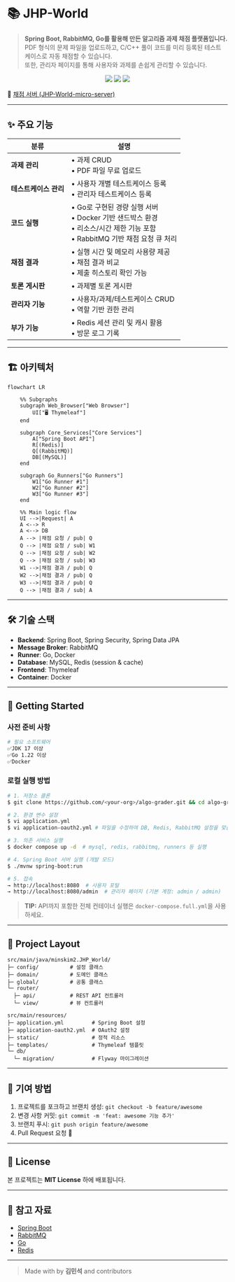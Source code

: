 # 📚 JHP-World

> **Spring Boot, RabbitMQ, Go를 활용해 만든 알고리즘 과제 채점 플랫폼입니다.**  
> PDF 형식의 문제 파일을 업로드하고, C/C++ 풀이 코드를 미리 등록된 테스트 케이스로 자동 채점할 수 있습니다.</br> 
> 또한, 관리자 페이지를 통해 사용자와 과제를 손쉽게 관리할 수 있습니다.


<p align="center">
  <img src="https://img.shields.io/badge/spring_boot-3.x-6DB33F" />
  <img src="https://img.shields.io/badge/go-1.22-00ADD8" />
  <img src="https://img.shields.io/badge/license-MIT-blue" />
</p>

🎈 [채점 서버 (JHP-World-micro-server)](https://github.com/Feedbaek/JHP-World-micro-server)

---

## ✨ 주요 기능

| 분류        | 설명                                                                                     |
|-----------|----------------------------------------------------------------------------------------|
| **과제 관리** | • 과제 CRUD <br>• PDF 파일 무료 업로드                                                          |
| **테스트케이스 관리** | • 사용자 개별 테스트케이스 등록 <br>• 관리자 테스트케이스 등록                                                 |
| **코드 실행** | • Go로 구현된 경량 실행 서버 <br>• Docker 기반 샌드박스 환경 <br>• 리소스/시간 제한 기능 포함 <br>• RabbitMQ 기반 채점 요청 큐 처리 |
| **채점 결과** | • 실행 시간 및 메모리 사용량 제공 <br>• 채점 결과 비교 <br>• 제출 히스토리 확인 가능                                |
| **토론 게시판** | • 과제별 토론 게시판                                                  |
| **관리자 기능** | • 사용자/과제/테스트케이스 CRUD <br>• 역할 기반 권한 관리                             |
| **부가 기능** | • Redis 세션 관리 및 캐시 활용 <br>• 방문 로그 기록                                           |

---

## 🏗️  아키텍처

```mermaid
flowchart LR

    %% Subgraphs
    subgraph Web_Browser["Web Browser"]
        UI["🖥️ Thymeleaf"]
    end

    subgraph Core_Services["Core Services"]
        A["Spring Boot API"]
        R[(Redis)]
        Q[(RabbitMQ)]
        DB[(MySQL)]
    end

    subgraph Go_Runners["Go Runners"]
        W1["Go Runner #1"]
        W2["Go Runner #2"]
        W3["Go Runner #3"]
    end

    %% Main logic flow
    UI -->|Request| A
    A <--> R
    A <--> DB
    A --> |채점 요청 / pub| Q
    Q --> |채점 요청 / sub| W1
    Q --> |채점 요청 / sub| W2
    Q --> |채점 요청 / sub| W3
    W1 -->|채점 결과 / pub| Q
    W2 -->|채점 결과 / pub| Q
    W3 -->|채점 결과 / pub| Q
    Q --> |채점 결과 / sub| A

```

---

## 🛠  기술 스택

* **Backend**: Spring Boot, Spring Security, Spring Data JPA
* **Message Broker**: RabbitMQ
* **Runner**: Go, Docker
* **Database**: MySQL, Redis (session & cache)
* **Frontend**: Thymeleaf
* **Container**: Docker

---

## 🚀  Getting Started

### 사전 준비 사항

```bash
# 필요 소프트웨어
✅JDK 17 이상
✅Go 1.22 이상
✅Docker
```

### 로컬 실행 방법

```bash
# 1. 저장소 클론
$ git clone https://github.com/<your-org>/algo-grader.git && cd algo-grader

# 2. 환경 변수 설정
$ vi application.yml
$ vi application-oauth2.yml # 파일을 수정하여 DB, Redis, RabbitMQ 설정을 맞춤화합니다.

# 3. 의존 서비스 실행
$ docker compose up -d  # mysql, redis, rabbitmq, runners 등 실행

# 4. Spring Boot 서버 실행 (개발 모드)
$ ./mvnw spring-boot:run

# 5. 접속
→ http://localhost:8080  # 사용자 포털
→ http://localhost:8080/admin  # 관리자 페이지 (기본 계정: admin / admin)
```

> **TIP:** API까지 포함한 전체 컨테이너 실행은 `docker-compose.full.yml`을 사용하세요.

---


## 📂  Project Layout

```text
src/main/java/minskim2.JHP_World/
├─ config/          # 설정 클래스
├─ domain/          # 도메인 클래스
├─ global/          # 공통 클래스
└─ router/       
  ├─ api/           # REST API 컨트롤러
  └─ view/          # 뷰 컨트롤러

src/main/resources/
├─ application.yml         # Spring Boot 설정
├─ application-oauth2.yml  # OAuth2 설정
├─ static/                 # 정적 리소스
├─ templates/              # Thymeleaf 템플릿
└─ db/
  └─ migration/            # Flyway 마이그레이션
```

---

## 🙌 기여 방법

1. 프로젝트를 포크하고 브랜치 생성: `git checkout -b feature/awesome`
2. 변경 사항 커밋: `git commit -m 'feat: awesome 기능 추가'`
3. 브랜치 푸시: `git push origin feature/awesome`
4. Pull Request 요청 🚀

---

## 📄  License

본 프로젝트는 **MIT License** 하에 배포됩니다.

---

## 🌟  참고 자료

- [Spring Boot](https://spring.io/projects/spring-boot)
- [RabbitMQ](https://www.rabbitmq.com/)
- [Go](https://go.dev/)
- [Redis](https://redis.io/)

---

> Made with by **김민석** and contributors

